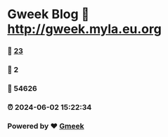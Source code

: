 # Gweek Blog :link: http://gweek.myla.eu.org 
### :page_facing_up: [23](http://gweek.myla.eu.org/tag.html) 
### :speech_balloon: 2 
### :hibiscus: 54626 
### :alarm_clock: 2024-06-02 15:22:34 
### Powered by :heart: [Gmeek](https://github.com/Meekdai/Gmeek)
